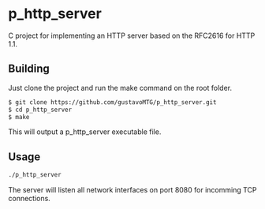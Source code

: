 # p_http_server

C project for implementing an HTTP server based on the RFC2616 for HTTP 1.1.

## Building

Just clone the project and run the make command on the root folder.

```bash
$ git clone https://github.com/gustavoMTG/p_http_server.git
$ cd p_http_server
$ make
```

This will output a p_http_server executable file.

## Usage

```bash
./p_http_server
```

The server will listen all network interfaces on port 8080 for incomming TCP connections.
